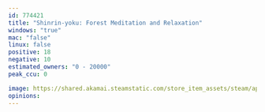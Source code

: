 ```yaml
---
id: 774421
title: "Shinrin-yoku: Forest Meditation and Relaxation"
windows: "true"
mac: "false"
linux: false
positive: 18
negative: 10
estimated_owners: "0 - 20000"
peak_ccu: 0

image: https://shared.akamai.steamstatic.com/store_item_assets/steam/apps/774421/header.jpg?t=1519962125
opinions:
---
```


